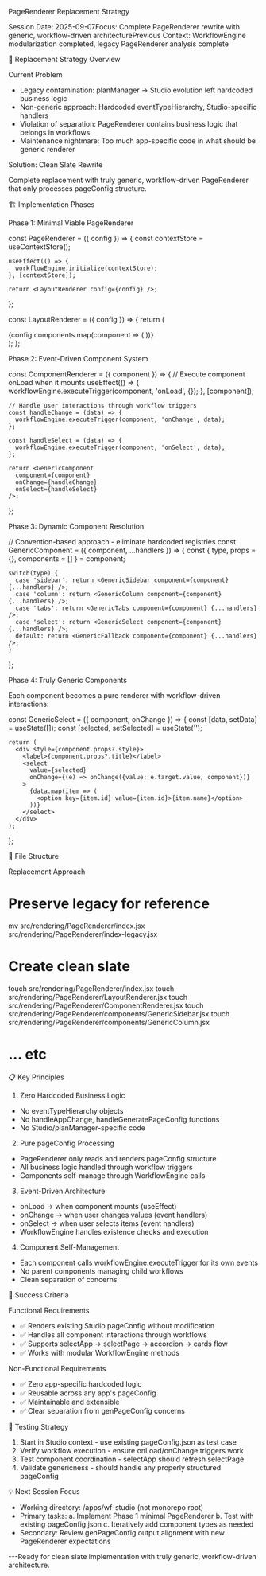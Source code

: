 PageRenderer Replacement Strategy

  Session Date: 2025-09-07Focus: Complete PageRenderer rewrite with generic, workflow-driven architecturePrevious Context: WorkflowEngine modularization completed, legacy PageRenderer
   analysis complete

  🎯 Replacement Strategy Overview

  Current Problem

  - Legacy contamination: planManager → Studio evolution left hardcoded business logic
  - Non-generic approach: Hardcoded eventTypeHierarchy, Studio-specific handlers
  - Violation of separation: PageRenderer contains business logic that belongs in workflows
  - Maintenance nightmare: Too much app-specific code in what should be generic renderer

  Solution: Clean Slate Rewrite

  Complete replacement with truly generic, workflow-driven PageRenderer that only processes pageConfig structure.

  🏗️ Implementation Phases

  Phase 1: Minimal Viable PageRenderer

  const PageRenderer = ({ config }) => {
    const contextStore = useContextStore();

    useEffect(() => {
      workflowEngine.initialize(contextStore);
    }, [contextStore]);

    return <LayoutRenderer config={config} />;
  };

  const LayoutRenderer = ({ config }) => {
    return (
      <div style={getLayoutStyles(config.layout)}>
        {config.components.map(component => (
          <ComponentRenderer key={component.id} component={component} />
        ))}
      </div>
    );
  };

  Phase 2: Event-Driven Component System

  const ComponentRenderer = ({ component }) => {
    // Execute component onLoad when it mounts
    useEffect(() => {
      workflowEngine.executeTrigger(component, 'onLoad', {});
    }, [component]);

    // Handle user interactions through workflow triggers
    const handleChange = (data) => {
      workflowEngine.executeTrigger(component, 'onChange', data);
    };

    const handleSelect = (data) => {
      workflowEngine.executeTrigger(component, 'onSelect', data);
    };

    return <GenericComponent
      component={component}
      onChange={handleChange}
      onSelect={handleSelect}
    />;
  };

  Phase 3: Dynamic Component Resolution

  // Convention-based approach - eliminate hardcoded registries
  const GenericComponent = ({ component, ...handlers }) => {
    const { type, props = {}, components = [] } = component;

    switch(type) {
      case 'sidebar': return <GenericSidebar component={component} {...handlers} />;
      case 'column': return <GenericColumn component={component} {...handlers} />;
      case 'tabs': return <GenericTabs component={component} {...handlers} />;
      case 'select': return <GenericSelect component={component} {...handlers} />;
      default: return <GenericFallback component={component} {...handlers} />;
    }
  };

  Phase 4: Truly Generic Components

  Each component becomes a pure renderer with workflow-driven interactions:

  const GenericSelect = ({ component, onChange }) => {
    const [data, setData] = useState([]);
    const [selected, setSelected] = useState('');

    return (
      <div style={component.props?.style}>
        <label>{component.props?.title}</label>
        <select
          value={selected}
          onChange={(e) => onChange({value: e.target.value, component})}
        >
          {data.map(item => (
            <option key={item.id} value={item.id}>{item.name}</option>
          ))}
        </select>
      </div>
    );
  };

  🔧 File Structure

  Replacement Approach

  # Preserve legacy for reference
  mv src/rendering/PageRenderer/index.jsx src/rendering/PageRenderer/index-legacy.jsx

  # Create clean slate
  touch src/rendering/PageRenderer/index.jsx
  touch src/rendering/PageRenderer/LayoutRenderer.jsx
  touch src/rendering/PageRenderer/ComponentRenderer.jsx
  touch src/rendering/PageRenderer/components/GenericSidebar.jsx
  touch src/rendering/PageRenderer/components/GenericColumn.jsx
  # ... etc

  📋 Key Principles

  1. Zero Hardcoded Business Logic

  - No eventTypeHierarchy objects
  - No handleAppChange, handleGeneratePageConfig functions
  - No Studio/planManager-specific code

  2. Pure pageConfig Processing

  - PageRenderer only reads and renders pageConfig structure
  - All business logic handled through workflow triggers
  - Components self-manage through WorkflowEngine calls

  3. Event-Driven Architecture

  - onLoad → when component mounts (useEffect)
  - onChange → when user changes values (event handlers)
  - onSelect → when user selects items (event handlers)
  - WorkflowEngine handles existence checks and execution

  4. Component Self-Management

  - Each component calls workflowEngine.executeTrigger for its own events
  - No parent components managing child workflows
  - Clean separation of concerns

  🎯 Success Criteria

  Functional Requirements

  - ✅ Renders existing Studio pageConfig without modification
  - ✅ Handles all component interactions through workflows
  - ✅ Supports selectApp → selectPage → accordion → cards flow
  - ✅ Works with modular WorkflowEngine methods

  Non-Functional Requirements

  - ✅ Zero app-specific hardcoded logic
  - ✅ Reusable across any app's pageConfig
  - ✅ Maintainable and extensible
  - ✅ Clear separation from genPageConfig concerns

  🚀 Testing Strategy

  1. Start in Studio context - use existing pageConfig.json as test case
  2. Verify workflow execution - ensure onLoad/onChange triggers work
  3. Test component coordination - selectApp should refresh selectPage
  4. Validate genericness - should handle any properly structured pageConfig

  💡 Next Session Focus

  - Working directory: /apps/wf-studio (not monorepo root)
  - Primary tasks:
    a. Implement Phase 1 minimal PageRenderer
    b. Test with existing pageConfig.json
    c. Iteratively add component types as needed
  - Secondary: Review genPageConfig output alignment with new PageRenderer expectations

  ---Ready for clean slate implementation with truly generic, workflow-driven architecture.